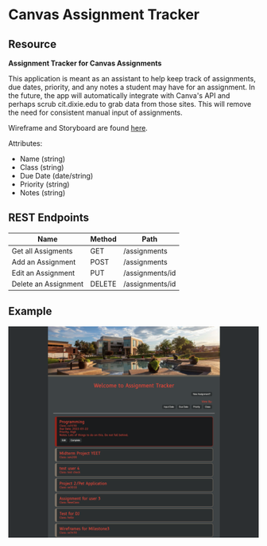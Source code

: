 # Canvas Assignment Tracker

## Resource

**Assignment Tracker for Canvas Assignments**

This application is meant as an assistant to help keep track of assignments, due dates, priority, and any notes a student may have for an assignment. In the future, the app will automatically integrate with Canva's API and perhaps scrub cit.dixie.edu to grab data from those sites. This will remove the need for consistent manual input of assignments.

Wireframe and Storyboard are found [here](https://www.figma.com/file/IcQlt9Kp6sdvphLO274KLA/Assignment-Tracker?node-id=0%3A1).

Attributes:

-   Name (string)
-   Class (string)
-   Due Date (date/string)
-   Priority (string)
-   Notes (string)

## REST Endpoints

| Name                 | Method | Path            |
| -------------------- | ------ | --------------- |
| Get all Assigments   | GET    | /assignments    |
| Add an Assignment    | POST   | /assignments    |
| Edit an Assignment   | PUT    | /assignments/id |
| Delete an Assignment | DELETE | /assignments/id |

## Example

![Example](example.png)
